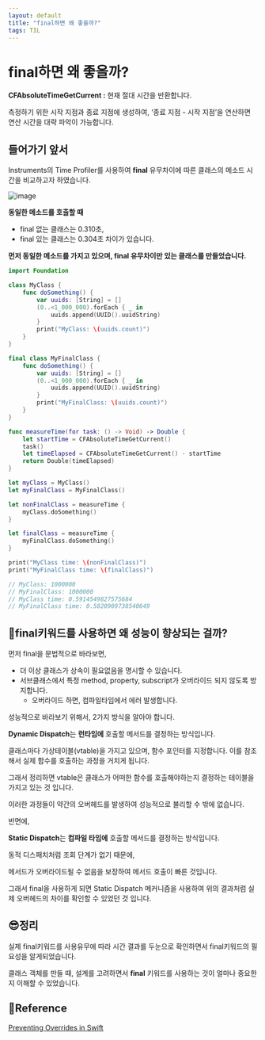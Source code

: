 ```yaml
---
layout: default
title: "final하면 왜 좋을까?"
tags: TIL
---
```


# final하면 왜 좋을까?

**CFAbsoluteTimeGetCurrent :** 현재 절대 시간을 반환합니다.

측정하기 위한 시작 지점과 종료 지점에 생성하여, ‘종료 지점 - 시작 지점’을 연산하면 연산 시간을 대략 파악이 가능합니다.

## 들어가기 앞서

Instruments의 Time Profiler를 사용하여 **final** 유무차이에 따른 클래스의 메소드 시간을 비교하고자 하였습니다.

![image](https://github.com/user-attachments/assets/c98a8aa5-20c5-4047-9c85-896efc57774d)

**동일한 메소드를 호출할 때**

- final 없는 클래스는 0.310초,
- final 있는 클래스는  0.304초 차이가 있습니다.

**먼저 동일한 메소드를 가지고 있으며, final 유무차이만 있는 클래스를 만들었습니다.**

```swift
import Foundation

class MyClass {
    func doSomething() {
        var uuids: [String] = []
        (0..<1_000_000).forEach { _ in
            uuids.append(UUID().uuidString)
        }
        print("MyClass: \(uuids.count)")
    }
}

final class MyFinalClass {
    func doSomething() {
        var uuids: [String] = []
        (0..<1_000_000).forEach { _ in
            uuids.append(UUID().uuidString)
        }
        print("MyFinalClass: \(uuids.count)")
    }
}

func measureTime(for task: () -> Void) -> Double {
    let startTime = CFAbsoluteTimeGetCurrent()
    task()
    let timeElapsed = CFAbsoluteTimeGetCurrent() - startTime
    return Double(timeElapsed)
}

let myClass = MyClass()
let myFinalClass = MyFinalClass()

let nonFinalClass = measureTime {
    myClass.doSomething()
}

let finalClass = measureTime {
    myFinalClass.doSomething()
}

print("MyClass time: \(nonFinalClass)")
print("MyFinalClass time: \(finalClass)")
```

```swift
// MyClass: 1000000
// MyFinalClass: 1000000
// MyClass time: 0.5914549827575684
// MyFinalClass time: 0.5820909738540649
```

## 🤔final키워드를 사용하면 왜 성능이 향상되는 걸까?

먼저 final을 문법적으로 바라보면,

- 더 이상 클래스가 상속이 필요없음을 명시할 수 있습니다.
- 서브클래스에서 특정 method, property, subscript가 오버라이드 되지 않도록 방지합니다.
    - 오버라이드 하면, 컴파일타임에서 에러 발생합니다.

성능적으로 바라보기 위해서,  2가지 방식을 알아야 합니다.

**Dynamic Dispatch**는 **런타임에** 호출할 메서드를 결정하는 방식입니다. 

클래스마다 가상테이블(vtable)을 가지고 있으며, 함수 포인터를 지정합니다. 이를 참조해서 실제 함수를 호출하는 과정을 거치게 됩니다.

그래서 정리하면 vtable은 클래스가 어떠한 함수를 호출해야하는지 결정하는 테이블을 가지고 있는 것 입니다.

이러한 과정들이 약간의 오버헤드를 발생하여 성능적으로 불리할 수 밖에 없습니다. 

반면에,

**Static Dispatch**는 **컴파일 타임에** 호출할 메서드를 결정하는 방식입니다. 

동적 디스패치처럼 조회 단계가 없기 때문에, 

메서드가 오버라이드될 수 없음을 보장하여 메서드 호출이 빠른 것입니다.

그래서 final을 사용하게 되면 Static Dispatch 메커니즘을 사용하여 위의 결과처럼 실제 오버헤드의 차이를 확인할 수 있었던 것 입니다.

## 😎정리

실제 final키워드를 사용유무에 따라 시간 결과를 두눈으로 확인하면서 final키워드의 필요성을 알게되었습니다.

클래스 객체를 만들 때, 설계를 고려하면서 **final** 키워드를 사용하는 것이 얼마나 중요한지 이해할 수 있었습니다.

## 📄Reference

[Preventing Overrides in Swift](https://docs.swift.org/swift-book/documentation/the-swift-programming-language/inheritance/#Preventing-Overrides)
